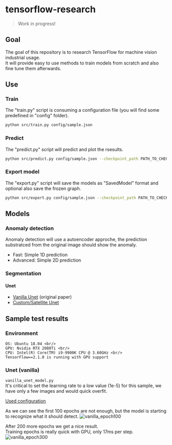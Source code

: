 # tensorflow-research

> Work in progress!

## Goal

The goal of this repository is to research TensorFlow for machine vision industrial usage. <br/>
It will provide easy to use methods to train models from scratch and also fine tune them afterwards.

## Use
### Train
The "train.py" script is consuming a configuration file (you will find some predefined in "config" folder).
```bash
python src/train.py config/sample.json
```
### Predict
The "predict.py" script will predict and plot the rsesults.
```bash
python src/predict.py config/sample.json --checkpoint_path PATH_TO_CHECKPOINT --test_files_path PATH_TO_THE_IMAGES_TO_PREDICT
```

### Export model
The "export.py" script will save the models as "SavedModel" format and optional also save the frozen graph.

```bash
python src/export.py config/sample.json --checkpoint_path PATH_TO_CHECKPOINT --output_path DIRECTORY_TO_SAVE_MODEL --save_frozen_graph OPTIONAL_DEFAULT_FALSE
```

## Models
### Anomaly detection
Anomaly detection will use a autoencoder approche, the prediction substratced from the original image should show the anomaly.
- Fast: Simple 1D prediction
- Advanced: Simple 2D prediction
### Segmentation
#### Unet
- [Vanilla Unet](https://arxiv.org/pdf/1505.04597.pdf) (original paper)
- [Custom/Satellite Unet](https://github.com/karolzak/keras-unet)

## Sample test results
### Environment
    OS: Ubuntu 18.04 <br/>
    GPU: Nvidia RTX 2080Ti <br/>
    CPU: Intel(R) Core(TM) i9-9900K CPU @ 3.60GHz <br/>
    TensorFlow==2.1.0 is running with GPU support

### Unet (vanilla)
`vanilla_unet_model.py` <br/>
It's critical to set the learning rate to a low value (1e-5) for this sample, we have only a few images and would quick overfit.

[Used configuration](https://github.com/Light4Code/tensorflow-research/blob/master/config/anomaly_detection_wood_plate.json)

As we can see the first 100 epochs are not enough, but the model is starting to recognize what it should detect.
![vanilla_epoch100](https://raw.githubusercontent.com/Light4Code/tensorflow-research/master/doc/img/wood_vanilla_unet_100epoch.png)

After 200 more epochs we get a nice result. <br/>
Training epochs is really quick with GPU, only 17ms per step.
![vanilla_epoch300](https://raw.githubusercontent.com/Light4Code/tensorflow-research/master/doc/img/wood_vanilla_unet_300epoch.png)